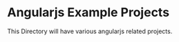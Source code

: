 Angularjs Example Projects
=================
This Directory will have various angularjs related projects.
